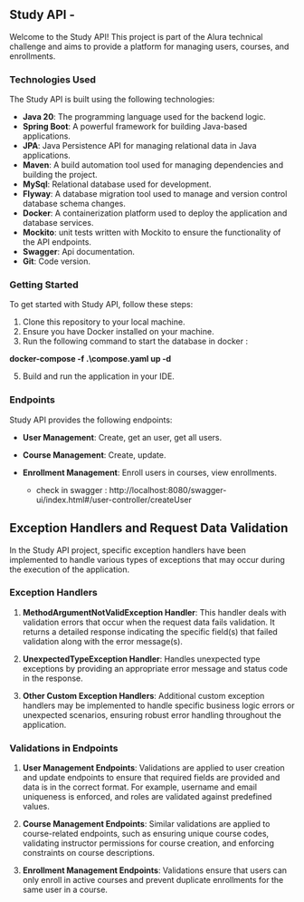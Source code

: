 ## Study API - 

Welcome to the Study API! This project is part of the Alura technical challenge and aims to provide a platform for managing users, courses, and enrollments.

### Technologies Used

The Study API is built using the following technologies:

- **Java 20**: The programming language used for the backend logic.
- **Spring Boot**: A powerful framework for building Java-based applications.
- **JPA**: Java Persistence API for managing relational data in Java applications.
- **Maven**: A build automation tool used for managing dependencies and building the project.
- **MySql**: Relational database used for development.
- **Flyway**: A database migration tool used to manage and version control database schema changes.
- **Docker**: A containerization platform used to deploy the application and database services.
- **Mockito**: unit tests written with Mockito to ensure the functionality of the API endpoints.
- **Swagger**: Api documentation.
- **Git**: Code version.

### Getting Started

To get started with Study API, follow these steps:

1. Clone this repository to your local machine.
2. Ensure you have Docker installed on your machine.
3. Run the following command to start the database in docker :

**docker-compose -f .\compose.yaml up -d**

5. Build and run the application in your IDE.

### Endpoints

Study API provides the following endpoints:

- **User Management**: Create, get an user, get all users.
- **Course Management**: Create, update.
- **Enrollment Management**: Enroll users in courses, view enrollments.

  - check in swagger : http://localhost:8080/swagger-ui/index.html#/user-controller/createUser


## Exception Handlers and Request Data Validation

In the Study API project, specific exception handlers have been implemented to handle various types of exceptions that may occur during the execution of the application. 

### Exception Handlers

1. **MethodArgumentNotValidException Handler**: This handler deals with validation errors that occur when the request data fails validation. It returns a detailed response indicating the specific field(s) that failed validation along with the error message(s).

2. **UnexpectedTypeException Handler**: Handles unexpected type exceptions by providing an appropriate error message and status code in the response.

3. **Other Custom Exception Handlers**: Additional custom exception handlers may be implemented to handle specific business logic errors or unexpected scenarios, ensuring robust error handling throughout the application.

   

### Validations in Endpoints

1. **User Management Endpoints**: Validations are applied to user creation and update endpoints to ensure that required fields are provided and data is in the correct format. For example, username and email uniqueness is enforced, and roles are validated against predefined values.

2. **Course Management Endpoints**: Similar validations are applied to course-related endpoints, such as ensuring unique course codes, validating instructor permissions for course creation, and enforcing constraints on course descriptions.

3. **Enrollment Management Endpoints**: Validations ensure that users can only enroll in active courses and prevent duplicate enrollments for the same user in a course.



